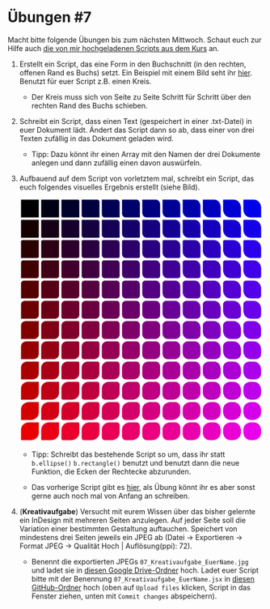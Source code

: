 # Übungen #7

Macht bitte folgende Übungen bis zum nächsten Mittwoch. Schaut euch zur Hilfe auch [die von mir hochgeladenen Scripts aus dem Kurs](https://github.com/typografie-haw-hamburg/Typografie-programmieren/tree/master/Kurs/07) an.

1. Erstellt ein Script, das eine Form in den Buchschnitt (in den rechten, offenen Rand es Buchs) setzt. Ein Beispiel mit einem Bild seht ihr [hier](https://www.wired.com/2013/07/a-flip-book-made-from-240-google-search-mona-lisa-images/). Benutzt für euer Script z.B. einen Kreis.

    * Der Kreis muss sich von Seite zu Seite Schritt für Schritt über den rechten Rand des Buchs schieben.

2. Schreibt ein Script, dass einen Text (gespeichert in einer .txt-Datei) in euer Dokument lädt. Ändert das Script dann so ab, dass einer von drei Texten zufällig in das Dokument geladen wird.

    * Tipp: Dazu könnt ihr einen Array mit den Namen der drei Dokumente anlegen und dann zufällig einen davon auswürfeln.

3. Aufbauend auf dem Script von vorletztem mal, schreibt ein Script, das euch folgendes visuelles Ergebnis erstellt (siehe Bild).

    ![Grid](/Material/Bilder/Uebungen/2017/07/grid_new.png)

    * Tipp: Schreibt das bestehende Script so um, dass ihr statt `b.ellipse()` `b.rectangle()` benutzt und benutzt dann die neue Funktion, die Ecken der Rechtecke abzurunden.

    * Das vorherige Script gibt es [hier](https://github.com/typografie-haw-hamburg/Typografie-programmieren/blob/master/Kurs/06/01_kreisRaster.js), als Übung könnt ihr es aber sonst gerne auch noch mal von Anfang an schreiben.

4. (**Kreativaufgabe**) Versucht mit eurem Wissen über das bisher gelernte ein InDesign mit mehreren Seiten anzulegen. Auf jeder Seite soll die Variation einer bestimmten Gestaltung auftauchen. Speichert von mindestens drei Seiten jeweils ein JPEG ab (Datei -> Exportieren -> Format JPEG -> Qualität Hoch | Auflösung(ppi): 72).

    * Benennt die exportierten JPEGs `07_Kreativaufgabe_EuerName.jpg` und ladet sie in [diesen Google Drive-Ordner](https://drive.google.com/drive/folders/0B6USBbEchpCkMDVaWWdJZHBTRDA) hoch. Ladet euer Script bitte mit der Benennung `07_Kreativaufgabe_EuerName.jsx` in [diesen  GitHub-Ordner](https://github.com/typografie-haw-hamburg/Typografie-programmieren/tree/master/Uebungen/Loesungen) hoch (oben auf `Upload files` klicken, Script in das Fenster ziehen, unten mit `Commit changes` abspeichern).
